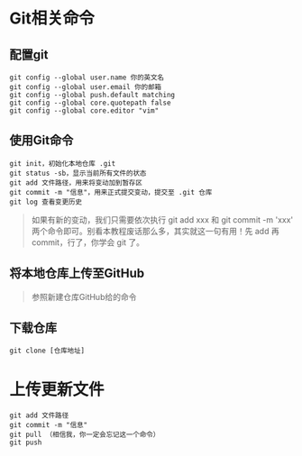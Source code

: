 # Git相关命令
## 配置git
 ```
git config --global user.name 你的英文名
git config --global user.email 你的邮箱
git config --global push.default matching
git config --global core.quotepath false
git config --global core.editor "vim"
```
## 使用Git命令
```
git init，初始化本地仓库 .git
git status -sb，显示当前所有文件的状态
git add 文件路径，用来将变动加到暂存区
git commit -m "信息"，用来正式提交变动，提交至 .git 仓库
git log 查看变更历史
```
>如果有新的变动，我们只需要依次执行 git add xxx 和 git commit -m 'xxx' 两个命令即可。别看本教程废话那么多，其实就这一句有用！先 add 再 commit，行了，你学会 git 了。
## 将本地仓库上传至GitHub
>参照新建仓库GitHub给的命令
## 下载仓库
```
git clone [仓库地址]
```
# 上传更新文件
```
git add 文件路径
git commit -m "信息"
git pull （相信我，你一定会忘记这一个命令）
git push
```
